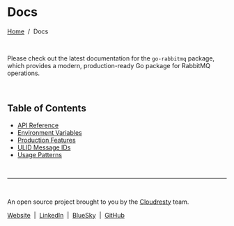 # Docs

[Home](../README.md) &nbsp;/&nbsp; Docs

&nbsp;

Please check out the latest documentation for the `go-rabbitmq` package, which provides a modern, production-ready Go package for RabbitMQ operations.

&nbsp;

## Table of Contents

- [API Reference](api-reference.md)
- [Environment Variables](environment-variables.md)
- [Production Features](production-features.md)
- [ULID Message IDs](ulid-message-ids.md)
- [Usage Patterns](usage-patterns.md)

&nbsp;

---

&nbsp;

An open source project brought to you by the [Cloudresty](https://cloudresty.com) team.

[Website](https://cloudresty.com) &nbsp;|&nbsp; [LinkedIn](https://www.linkedin.com/company/cloudresty) &nbsp;|&nbsp; [BlueSky](https://bsky.app/profile/cloudresty.com) &nbsp;|&nbsp; [GitHub](https://github.com/cloudresty)

&nbsp;
